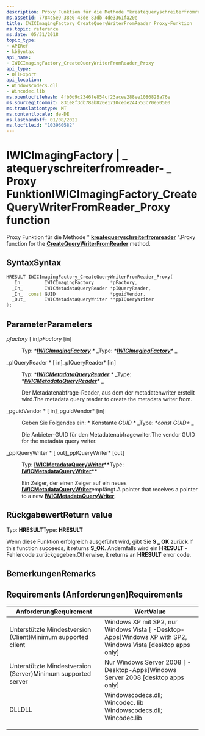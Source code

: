 ```yaml
---
description: Proxy Funktion für die Methode "kreatequeryschreiterfromreader".
ms.assetid: 7784c5e9-38e0-43de-83db-4de3361fa20e
title: IWICImagingFactory_CreateQueryWriterFromReader_Proxy-Funktion
ms.topic: reference
ms.date: 05/31/2018
topic_type:
- APIRef
- kbSyntax
api_name:
- IWICImagingFactory_CreateQueryWriterFromReader_Proxy
api_type:
- DllExport
api_location:
- Windowscodecs.dll
- Wincodec.lib
ms.openlocfilehash: 4fb0d9c2346fe854cf23acee288ee1086828a76e
ms.sourcegitcommit: 831e8f3db78ab820e1710cede244553c70e50500
ms.translationtype: MT
ms.contentlocale: de-DE
ms.lasthandoff: 01/08/2021
ms.locfileid: "103960582"
---
```

# <a name="iwicimagingfactory_createquerywriterfromreader_proxy-function"></a><span data-ttu-id="3c092-103">IWICImagingFactory | \_ atequeryschreiterfromreader- \_ Proxy Funktion</span><span class="sxs-lookup"><span data-stu-id="3c092-103">IWICImagingFactory\_CreateQueryWriterFromReader\_Proxy function</span></span>

<span data-ttu-id="3c092-104">Proxy Funktion für die Methode " [**kreatequeryschreiterfromreader**](/windows/desktop/api/Wincodec/nf-wincodec-iwicimagingfactory-createquerywriterfromreader) ".</span><span class="sxs-lookup"><span data-stu-id="3c092-104">Proxy function for the [**CreateQueryWriterFromReader**](/windows/desktop/api/Wincodec/nf-wincodec-iwicimagingfactory-createquerywriterfromreader) method.</span></span>

## <a name="syntax"></a><span data-ttu-id="3c092-105">Syntax</span><span class="sxs-lookup"><span data-stu-id="3c092-105">Syntax</span></span>


```C++
HRESULT IWICImagingFactory_CreateQueryWriterFromReader_Proxy(
  _In_        IWICImagingFactory      *pFactory,
  _In_        IWICMetadataQueryReader *pIQueryReader,
  _In_  const GUID                    *pguidVendor,
  _Out_       IWICMetadataQueryWriter **ppIQueryWriter
);
```



## <a name="parameters"></a><span data-ttu-id="3c092-106">Parameter</span><span class="sxs-lookup"><span data-stu-id="3c092-106">Parameters</span></span>

<dl> <dt>

<span data-ttu-id="3c092-107">*pfactory* \[ in\]</span><span class="sxs-lookup"><span data-stu-id="3c092-107">*pFactory* \[in\]</span></span>
</dt> <dd>

<span data-ttu-id="3c092-108">Typ: \**[**IWICImagingFactory**](/windows/desktop/api/Wincodec/nn-wincodec-iwicimagingfactory) \** _</span><span class="sxs-lookup"><span data-stu-id="3c092-108">Type: \**[**IWICImagingFactory**](/windows/desktop/api/Wincodec/nn-wincodec-iwicimagingfactory)\** _</span></span>

</dd> <dt>

<span data-ttu-id="3c092-109">_pIQueryReader \* \[ in\]</span><span class="sxs-lookup"><span data-stu-id="3c092-109">_pIQueryReader\* \[in\]</span></span>
</dt> <dd>

<span data-ttu-id="3c092-110">Typ: \**[**IWICMetadataQueryReader**](/windows/desktop/api/Wincodec/nn-wincodec-iwicmetadataqueryreader) \** _</span><span class="sxs-lookup"><span data-stu-id="3c092-110">Type: \**[**IWICMetadataQueryReader**](/windows/desktop/api/Wincodec/nn-wincodec-iwicmetadataqueryreader)\** _</span></span>

<span data-ttu-id="3c092-111">Der Metadatenabfrage-Reader, aus dem der metadatenwriter erstellt wird.</span><span class="sxs-lookup"><span data-stu-id="3c092-111">The metadata query reader to create the metadata writer from.</span></span>

</dd> <dt>

<span data-ttu-id="3c092-112">_pguidVendor \* \[ in\]</span><span class="sxs-lookup"><span data-stu-id="3c092-112">_pguidVendor\* \[in\]</span></span>
</dt> <dd>

<span data-ttu-id="3c092-113">Geben Sie Folgendes ein: \* Konstante *GUID \** _</span><span class="sxs-lookup"><span data-stu-id="3c092-113">Type: \**const GUID\** _</span></span>

<span data-ttu-id="3c092-114">Die Anbieter-GUID für den Metadatenabfragewriter.</span><span class="sxs-lookup"><span data-stu-id="3c092-114">The vendor GUID for the metadata query writer.</span></span>

</dd> <dt>

<span data-ttu-id="3c092-115">_ppIQueryWriter \* \[ out\]</span><span class="sxs-lookup"><span data-stu-id="3c092-115">_ppIQueryWriter\* \[out\]</span></span>
</dt> <dd>

<span data-ttu-id="3c092-116">Typ: **[ **IWICMetadataQueryWriter**](/windows/desktop/api/Wincodec/nn-wincodec-iwicmetadataquerywriter)\*\***</span><span class="sxs-lookup"><span data-stu-id="3c092-116">Type: **[**IWICMetadataQueryWriter**](/windows/desktop/api/Wincodec/nn-wincodec-iwicmetadataquerywriter)\*\***</span></span>

<span data-ttu-id="3c092-117">Ein Zeiger, der einen Zeiger auf ein neues [**IWICMetadataQueryWriter**](/windows/desktop/api/Wincodec/nn-wincodec-iwicmetadataquerywriter)empfängt.</span><span class="sxs-lookup"><span data-stu-id="3c092-117">A pointer that receives a pointer to a new [**IWICMetadataQueryWriter**](/windows/desktop/api/Wincodec/nn-wincodec-iwicmetadataquerywriter).</span></span>

</dd> </dl>

## <a name="return-value"></a><span data-ttu-id="3c092-118">Rückgabewert</span><span class="sxs-lookup"><span data-stu-id="3c092-118">Return value</span></span>

<span data-ttu-id="3c092-119">Typ: **HRESULT**</span><span class="sxs-lookup"><span data-stu-id="3c092-119">Type: **HRESULT**</span></span>

<span data-ttu-id="3c092-120">Wenn diese Funktion erfolgreich ausgeführt wird, gibt Sie **S \_ OK** zurück.</span><span class="sxs-lookup"><span data-stu-id="3c092-120">If this function succeeds, it returns **S\_OK**.</span></span> <span data-ttu-id="3c092-121">Andernfalls wird ein **HRESULT** -Fehlercode zurückgegeben.</span><span class="sxs-lookup"><span data-stu-id="3c092-121">Otherwise, it returns an **HRESULT** error code.</span></span>

## <a name="remarks"></a><span data-ttu-id="3c092-122">Bemerkungen</span><span class="sxs-lookup"><span data-stu-id="3c092-122">Remarks</span></span>

## <a name="requirements"></a><span data-ttu-id="3c092-123">Requirements (Anforderungen)</span><span class="sxs-lookup"><span data-stu-id="3c092-123">Requirements</span></span>



| <span data-ttu-id="3c092-124">Anforderung</span><span class="sxs-lookup"><span data-stu-id="3c092-124">Requirement</span></span> | <span data-ttu-id="3c092-125">Wert</span><span class="sxs-lookup"><span data-stu-id="3c092-125">Value</span></span> |
|-------------------------------------|------------------------------------------------------------------------------------------------------------------------------------------------------------------|
| <span data-ttu-id="3c092-126">Unterstützte Mindestversion (Client)</span><span class="sxs-lookup"><span data-stu-id="3c092-126">Minimum supported client</span></span><br/> | <span data-ttu-id="3c092-127">Windows XP mit SP2, nur Windows Vista \[ -Desktop-Apps\]</span><span class="sxs-lookup"><span data-stu-id="3c092-127">Windows XP with SP2, Windows Vista \[desktop apps only\]</span></span><br/>                                                                                              |
| <span data-ttu-id="3c092-128">Unterstützte Mindestversion (Server)</span><span class="sxs-lookup"><span data-stu-id="3c092-128">Minimum supported server</span></span><br/> | <span data-ttu-id="3c092-129">Nur Windows Server 2008 \[ -Desktop-Apps\]</span><span class="sxs-lookup"><span data-stu-id="3c092-129">Windows Server 2008 \[desktop apps only\]</span></span><br/>                                                                                                             |
| <span data-ttu-id="3c092-130">DLL</span><span class="sxs-lookup"><span data-stu-id="3c092-130">DLL</span></span><br/>                      | <dl> <span data-ttu-id="3c092-131"><dt>Windowscodecs.dll; </dt> <dt>Wincodec. lib</dt></span><span class="sxs-lookup"><span data-stu-id="3c092-131"><dt>Windowscodecs.dll; </dt> <dt>Wincodec.lib</dt></span></span> </dl> |



 

 




